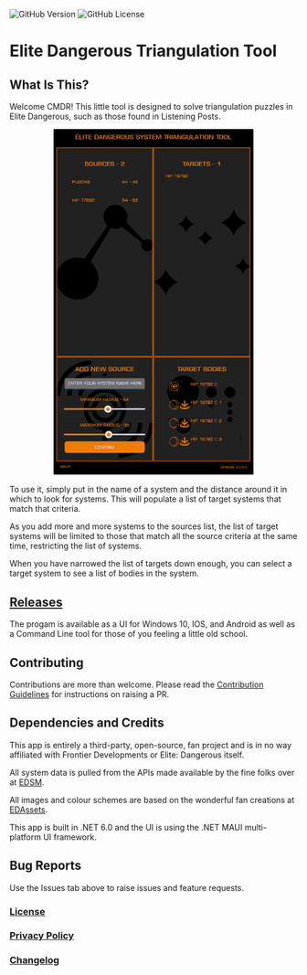 ![GitHub Version](https://img.shields.io/github/v/release/JeremyBarber/EDSystemTriangulationTool??display_name=tag&include_prereleases&sort=semver&color=cf7500&style=for-the-badge)
![GitHub License](https://img.shields.io/github/license/JeremyBarber/EDSystemTriangulationTool?color=cf7500&style=for-the-badge)

# Elite Dangerous Triangulation Tool

## What Is This?

Welcome CMDR! This little tool is designed to solve triangulation puzzles in Elite Dangerous, such as those found in Listening Posts.

<p align="center">
  <img src="SCREENSHOT.png" width="350" title="hover text">
</p>

To use it, simply put in the name of a system and the distance around it in which to look for systems. This will populate a list of target systems that match that criteria.

As you add more and more systems to the sources list, the list of target systems will be limited to those that match all the source criteria at the same time, restricting the list of systems.

When you have narrowed the list of targets down enough, you can select a target system to see a list of bodies in the system.

## [Releases](https://github.com/JeremyBarber/EDSystemTriangulationTool/releases)

The progam is available as a UI for Windows 10, IOS, and Android as well as a Command Line tool for those of you feeling a little old school.

## Contributing

Contributions are more than welcome. Please read the [Contribution Guidelines](CONTRIBUTING.md) for instructions on raising a PR.

## Dependencies and Credits

This app is entirely a third-party, open-source, fan project and is in no way affiliated with Frontier Developments or Elite: Dangerous itself.

All system data is pulled from the APIs made available by the fine folks over at [EDSM](https://www.edsm.net/).

All images and colour schemes are based on the wonderful fan creations at [EDAssets](https://edassets.org/#/).

This app is built in .NET 6.0 and the UI is using the .NET MAUI multi-platform UI framework.

## Bug Reports

Use the Issues tab above to raise issues and feature requests.

### [License](LICENSE.md)

### [Privacy Policy](PRIVACY.md)

### [Changelog](CHANGELOG.md)
